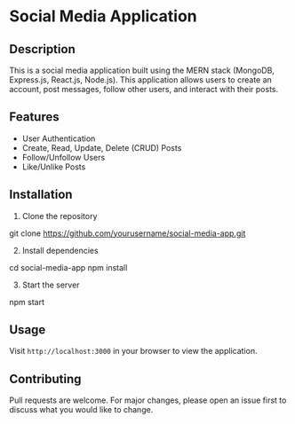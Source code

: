 # Social Media Application

## Description

This is a social media application built using the MERN stack (MongoDB, Express.js, React.js, Node.js). This application allows users to create an account, post messages, follow other users, and interact with their posts.

## Features

- User Authentication
- Create, Read, Update, Delete (CRUD) Posts
- Follow/Unfollow Users
- Like/Unlike Posts
  

## Installation

1. Clone the repository

git clone https://github.com/yourusername/social-media-app.git


2. Install dependencies

cd social-media-app npm install


3. Start the server

npm start


## Usage

Visit `http://localhost:3000` in your browser to view the application.

## Contributing

Pull requests are welcome. For major changes, please open an issue first to discuss what you would like to change.

